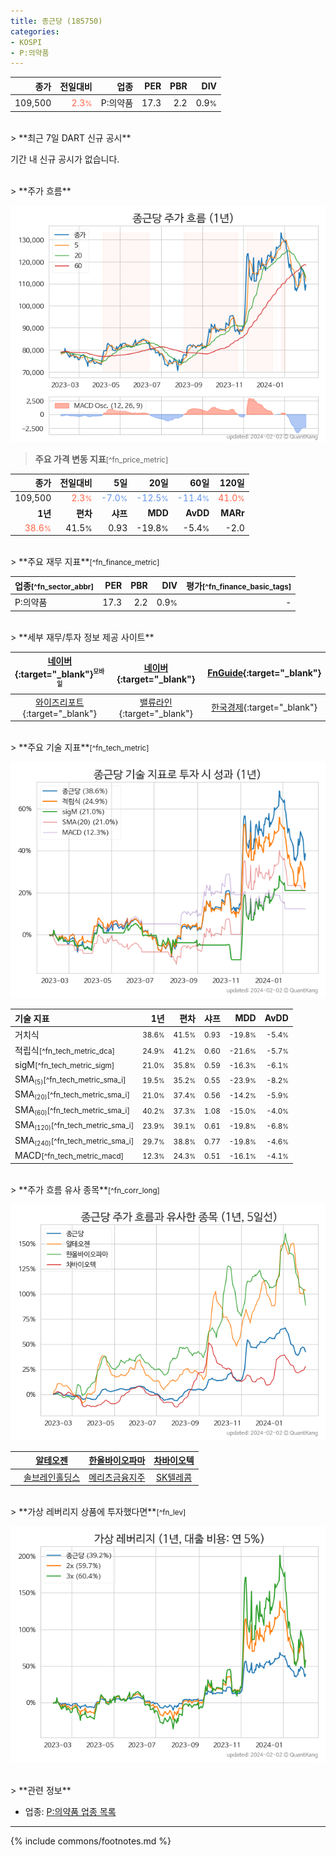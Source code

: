 ```yaml
---
title: 종근당 (185750)
categories:
- KOSPI
- P:의약품
---
```

| **종가** | **전일대비** | **업종** | **PER** | **PBR** | **DIV** |
| -------: | -----------: | -------: | ------: | ------: | ------: |
| 109,500 | <span style="color: tomato">2.3<small>%</small></span> | P:의약품 | 17.3 | 2.2 | 0.9<small>%</small> |

<!-- more -->

<br>
> **최근 7일 DART 신규 공시**<a id="dart"></a>

기간 내 신규 공시가 없습니다.

<br>
> **주가 흐름**<a id="price"></a>

![185750](/stock/images/185750.png)

> **주요 가격 변동 지표**<small>[^fn_price_metric]</small>

| **종가** | **전일대비** | **5일** | **20일** | **60일** | **120일** |
| -------: | -----------: | ------: | -------: | -------: | --------: |
| 109,500 | <span style="color: tomato">2.3<small>%</small></span> | <span style="color: cornflowerblue">-7.0<small>%</small></span> | <span style="color: cornflowerblue">-12.5<small>%</small></span> | <span style="color: cornflowerblue">-11.4<small>%</small></span> | <span style="color: tomato">41.0<small>%</small></span> |
| **1년** | **편차** | **샤프** | **MDD** | **AvDD** | **MARr** |
| <span style="color: tomato">38.6<small>%</small></span> | 41.5<small>%</small> | 0.93 | -19.8<small>%</small> | -5.4<small>%</small> | -2.0 |

<br>
> **주요 재무 지표**<small>[^fn_finance_metric]</small>

| **업종**<small>[^fn_sector_abbr]</small> | **PER** | **PBR** | **DIV** | **평가**<small>[^fn_finance_basic_tags]</small> |
| :--------------------------------------- | ------: | ------: | ------: | ----------------------------------------------: |
| P:의약품 | 17.3 | 2.2 | 0.9<small>%</small> | - |

<br>
> **세부 재무/투자 정보 제공 사이트**

| [네이버](https://m.stock.naver.com/domestic/stock/185750/finance/summary){:target="_blank"}<sup><small>모바일</small></sup> | [네이버](https://finance.naver.com/item/coinfo.naver?code=185750){:target="_blank"} | [FnGuide](https://comp.fnguide.com/SVO2/ASP/SVD_Invest.asp?gicode=A185750&MenuYn=Y){:target="_blank"} |
| :---: | :---: | :---: |
| [와이즈리포트](https://comp.wisereport.co.kr/company/c1040001.aspx?cmp_cd=185750){:target="_blank"} | [밸류라인](https://www.valueline.co.kr/finance/summary/185750){:target="_blank"} | [한국경제](https://markets.hankyung.com/stock/185750/financial-summary){:target="_blank"} |

<br>
> **주요 기술 지표**<small>[^fn_tech_metric]</small>


![185750](/stock/images/185750_tech.png)

| **기술 지표** | **1년** | **편차** | **샤프** | **MDD** | **AvDD** |
| :------------ | ------: | -----------: | -------: | ------: | -------: |
| 거치식 | <small>38.6<small>%</small></small> | <small>41.5<small>%</small></small> | <small>0.93</small> | <small>-19.8<small>%</small></small> | <small>-5.4<small>%</small></small> |
| 적립식<small>[^fn_tech_metric_dca]</small> | <small>24.9<small>%</small></small> | <small>41.2<small>%</small></small> | <small>0.60</small> | <small>-21.6<small>%</small></small> | <small>-5.7<small>%</small></small> |
| sigM<small>[^fn_tech_metric_sigm]</small> | <small>21.0<small>%</small></small> | <small>35.8<small>%</small></small> | <small>0.59</small> | <small>-16.3<small>%</small></small> | <small>-6.1<small>%</small></small> |
| SMA<small><sub>(5)</sub></small><small>[^fn_tech_metric_sma_i]</small> | <small>19.5<small>%</small></small> | <small>35.2<small>%</small></small> | <small>0.55</small> | <small>-23.9<small>%</small></small> | <small>-8.2<small>%</small></small> |
| SMA<small><sub>(20)</sub></small><small>[^fn_tech_metric_sma_i]</small> | <small>21.0<small>%</small></small> | <small>37.4<small>%</small></small> | <small>0.56</small> | <small>-14.2<small>%</small></small> | <small>-5.9<small>%</small></small> |
| SMA<small><sub>(60)</sub></small><small>[^fn_tech_metric_sma_i]</small> | <small>40.2<small>%</small></small> | <small>37.3<small>%</small></small> | <small>1.08</small> | <small>-15.0<small>%</small></small> | <small>-4.0<small>%</small></small> |
| SMA<small><sub>(120)</sub></small><small>[^fn_tech_metric_sma_i]</small> | <small>23.9<small>%</small></small> | <small>39.1<small>%</small></small> | <small>0.61</small> | <small>-19.8<small>%</small></small> | <small>-6.8<small>%</small></small> |
| SMA<small><sub>(240)</sub></small><small>[^fn_tech_metric_sma_i]</small> | <small>29.7<small>%</small></small> | <small>38.8<small>%</small></small> | <small>0.77</small> | <small>-19.8<small>%</small></small> | <small>-4.6<small>%</small></small> |
| MACD<small>[^fn_tech_metric_macd]</small> | <small>12.3<small>%</small></small> | <small>24.3<small>%</small></small> | <small>0.51</small> | <small>-16.1<small>%</small></small> | <small>-4.1<small>%</small></small> |

<br>
> **주가 흐름 유사 종목**<a id="corr"></a><small>[^fn_corr_long]</small>

![185750](/stock/images/185750_corr.png)

|       | [알테오젠](/196170/) | [한올바이오파마](/009420/) | [차바이오텍](/085660/) |
| :---: | :------------------------------------: | :------------------------------------: | :------------------------------------: |
|       | [솔브레인홀딩스](/036830/) | [메리츠금융지주](/138040/) | [SK텔레콤](/017670/) |

<br>
> **가상 레버리지 상품에 투자했다면**<a id="2x"></a><small>[^fn_lev]</small>

![185750](/stock/images/185750_2x.png)

<br>
> **관련 정보**

- 업종: [P:의약품 업종 목록](/stats/sector/kospi_업종_의약품_종목/)

---
{% include commons/footnotes.md %}